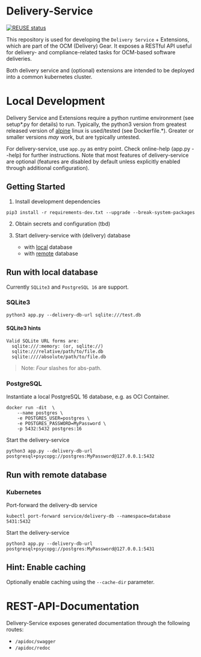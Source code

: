 # Delivery-Service

[![REUSE status](https://api.reuse.software/badge/github.com/open-component-model/delivery-service)](https://api.reuse.software/info/github.com/open-component-model/delivery-service)

This repository is used for developing the `Delivery Service` + Extensions, which are part of the
OCM (Delivery) Gear. It exposes a RESTful API useful for delivery- and compliance-related tasks
for OCM-based software deliveries.

Both delivery service and (optional) extensions are intended to be deployed into a common kubernetes
cluster.

# Local Development

Delivery Service and Extensions require a python runtime environment (see setup*.py for details) to
run. Typically, the python3 version from greatest released version of
[alpine](https://endoflife.date/alpine) linux is used/tested (see Dockerfile.*). Greater or smaller
versions _may_ work, but are typically untested.

For delivery-service, use `app.py` as entry point. Check online-help (app.py --help) for further
instructions. Note that most features of delivery-service are optional (features are disabled by
default unless explicitly enabled through additional configuration).

## Getting Started
1. Install development dependencies
```
pip3 install -r requirements-dev.txt --upgrade --break-system-packages
```

2. Obtain secrets and configuration (tbd)

3. Start delivery-service with (delivery) database
    - with [local](#db-local) database
    - with [remote](#db-remote) database


<a id="db-local"></a>
## Run with local database

Currently `SQLite3` and `PostgreSQL 16` are support.

### SQLite3

```
python3 app.py --delivery-db-url sqlite:///test.db
```

#### SQLite3 hints

```
Valid SQLite URL forms are:
  sqlite:///:memory: (or, sqlite://)
  sqlite:///relative/path/to/file.db
  sqlite:////absolute/path/to/file.db
```
> Note: _Four_ slashes for abs-path.

### PostgreSQL

Instantiate a local PostgreSQL 16 database, e.g. as OCI Container.

```
docker run -dit  \
    --name postgres \
    -e POSTGRES_USER=postgres \
    -e POSTGRES_PASSWORD=MyPassword \
    -p 5432:5432 postgres:16
```

Start the delivery-service

```
python3 app.py --delivery-db-url postgresql+psycopg://postgres:MyPassword@127.0.0.1:5432
```

<a id="db-remote"></a>
## Run with remote database

### Kubernetes
Port-forward the delivery-db service


```
kubectl port-forward service/delivery-db --namespace=database 5431:5432
```

Start the delivery-service

```
python3 app.py --delivery-db-url postgresql+psycopg://postgres:MyPassword@127.0.0.1:5431
```


## Hint: Enable caching

Optionally enable caching using the `--cache-dir` parameter.

# REST-API-Documentation

Delivery-Service exposes generated documentation through the following routes:

- `/apidoc/swagger`
- `/apidoc/redoc`
